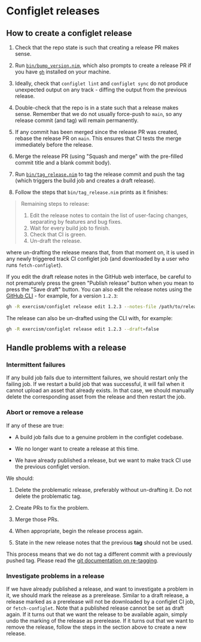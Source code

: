 # Configlet releases

## How to create a configlet release

1. Check that the repo state is such that creating a release PR makes sense.

1. Run [`bin/bump_version.nim`][bump_version], which also prompts to create a release PR if you have [`gh`][gh] installed on your machine.

1. Ideally, check that `configlet lint` and `configlet sync` do not produce unexpected output on any track - diffing the output from the previous release.

1. Double-check that the repo is in a state such that a release makes sense.
   Remember that we do not usually force-push to `main`, so any release commit (and tag) will remain permanently.

1. If any commit has been merged since the release PR was created, rebase the release PR on `main`.
   This ensures that CI tests the merge immediately before the release.

1. Merge the release PR (using "Squash and merge" with the pre-filled commit title and a blank commit body).

1. Run [`bin/tag_release.nim`][tag_release] to tag the release commit and push the tag (which triggers the build job and creates a draft release).

1. Follow the steps that `bin/tag_release.nim` prints as it finishes:

> Remaining steps to release:
>
> 1. Edit the release notes to contain the list of user-facing changes,
>    separating by features and bug fixes.
> 2. Wait for every build job to finish.
> 3. Check that CI is green.
> 4. Un-draft the release.

where un-drafting the release means that, from that moment on, it is used in any newly triggered track CI configlet job (and downloaded by a user who runs `fetch-configlet`).

If you edit the draft release notes in the GitHub web interface, be careful to not prematurely press the green "Publish release" button when you mean to press the "Save draft" button.
You can also edit the release notes using the [GitHub CLI][gh] - for example, for a version `1.2.3`:

```sh
gh -R exercism/configlet release edit 1.2.3 --notes-file /path/to/release_notes.md
```

The release can also be un-drafted using the CLI with, for example:

```sh
gh -R exercism/configlet release edit 1.2.3 --draft=false
```

## Handle problems with a release

### Intermittent failures

If any build job fails due to intermittent failures, we should restart only the failing job.
If we restart a build job that was successful, it will fail when it cannot upload an asset that already exists.
In that case, we should manually delete the corresponding asset from the release and then restart the job.

### Abort or remove a release

If any of these are true:

- A build job fails due to a genuine problem in the configlet codebase.

- We no longer want to create a release at this time.

- We have already published a release, but we want to make track CI use the previous configlet version.

We should:

1. Delete the problematic release, preferably without un-drafting it.
   Do not delete the problematic tag.

1. Create PRs to fix the problem.

1. Merge those PRs.

1. When appropriate, begin the release process again.

1. State in the new release notes that the previous **tag** should not be used.

This process means that we do not tag a different commit with a previously pushed tag.
Please read the [git documentation on re-tagging][git-re-tag].

### Investigate problems in a release

If we have already published a release, and want to investigate a problem in it, we should mark the release as a prerelease.
Similar to a draft release, a release marked as a prerelease will not be downloaded by a configlet CI job, or `fetch-configlet`.
Note that a published release cannot be set as draft again.
If it turns out that we want the release to be available again, simply undo the marking of the release as prerelease.
If it turns out that we want to remove the release, follow the steps in the section above to create a new release.

[bump_version]: https://github.com/exercism/configlet/blob/main/bin/bump_version.nim
[gh]: https://github.com/cli/cli
[git-re-tag]: https://git-scm.com/docs/git-tag#_on_re_tagging
[tag_release]: https://github.com/exercism/configlet/blob/main/bin/tag_release.nim
